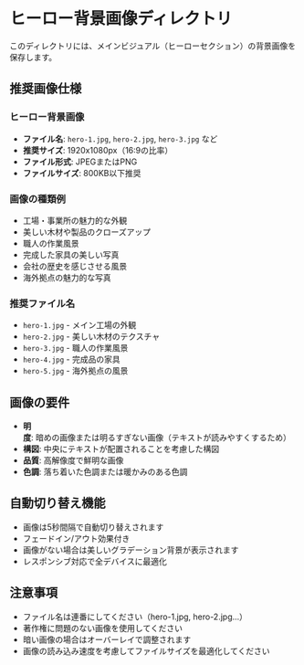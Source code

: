 # ヒーロー背景画像ディレクトリ

このディレクトリには、メインビジュアル（ヒーローセクション）の背景画像を保存します。

## 推奨画像仕様

### ヒーロー背景画像
- **ファイル名**: `hero-1.jpg`, `hero-2.jpg`, `hero-3.jpg` など
- **推奨サイズ**: 1920x1080px（16:9の比率）
- **ファイル形式**: JPEGまたはPNG
- **ファイルサイズ**: 800KB以下推奨

### 画像の種類例

- 工場・事業所の魅力的な外観
- 美しい木材や製品のクローズアップ
- 職人の作業風景
- 完成した家具の美しい写真
- 会社の歴史を感じさせる風景
- 海外拠点の魅力的な写真

### 推奨ファイル名

- `hero-1.jpg` - メイン工場の外観
- `hero-2.jpg` - 美しい木材のテクスチャ
- `hero-3.jpg` - 職人の作業風景
- `hero-4.jpg` - 完成品の家具
- `hero-5.jpg` - 海外拠点の風景

## 画像の要件

- **明度**: 暗めの画像または明るすぎない画像（テキストが読みやすくするため）
- **構図**: 中央にテキストが配置されることを考慮した構図
- **品質**: 高解像度で鮮明な画像
- **色調**: 落ち着いた色調または暖かみのある色調

## 自動切り替え機能

- 画像は5秒間隔で自動切り替えされます
- フェードイン/アウト効果付き
- 画像がない場合は美しいグラデーション背景が表示されます
- レスポンシブ対応で全デバイスに最適化

## 注意事項

- ファイル名は連番にしてください（hero-1.jpg, hero-2.jpg...）
- 著作権に問題のない画像を使用してください
- 暗い画像の場合はオーバーレイで調整されます
- 画像の読み込み速度を考慮してファイルサイズを最適化してください
